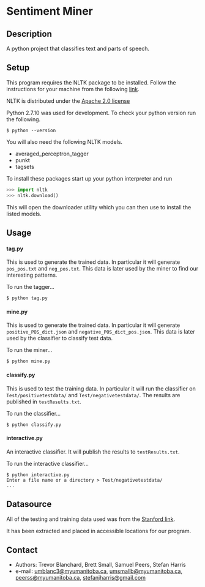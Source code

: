 Sentiment Miner
======

## Description

A python project that classifies text and parts of speech.

## Setup

This program requires the NLTK package to be installed. Follow the instructions for your machine from the following [link](http://www.nltk.org/install.html).

NLTK is distributed under the [Apache 2.0 license](http://www.apache.org/licenses/LICENSE-2.0)

Python 2.7.10 was used for development. To check your python version run the following.

```
$ python --version
```
You will also need the following NLTK models.
 * averaged_perceptron_tagger
 * punkt
 * tagsets

To install these packages start up your python interpreter and run

```python
>>> import nltk
>>> nltk.download()
```
This will open the downloader utility which you can then use to install the listed models.

## Usage

#### tag.py
This is used to generate the trained data. In particular it will generate `pos_pos.txt` and `neg_pos.txt`. This data is later used by the miner to find our interesting patterns.

To run the tagger...
```
$ python tag.py
```

#### mine.py
This is used to generate the trained data. In particular it will generate `positive_POS_dict.json` and `negative_POS_dict_pos.json`. This data is later used by the classifier to classify test data.

To run the miner...
```
$ python mine.py
```

#### classify.py
This is used to test the training data. In particular it will run the classifier on `Test/positivetestdata/` and `Test/negativetestdata/`. The results are published in `testResults.txt`.

To run the classifier...
```
$ python classify.py
```

#### interactive.py
An interactive classifier. It will publish the results to `testResults.txt`.

To run the interactive classifier...
```
$ python interactive.py
Enter a file name or a directory > Test/negativetestdata/
...
```

## Datasource

All of the testing and training data used was from the [Stanford link](http://ai.stanford.edu/~amaas/data/sentiment/
).

It has been extracted and placed in accessible locations for our program.



## Contact
* Authors: Trevor Blanchard, Brett Small, Samuel Peers, Stefan Harris
* e-mail: umblanc3@myumanitoba.ca, umsmallb@myumanitoba.ca, peerss@myumanitoba.ca, stefanjharris@gmail.com
